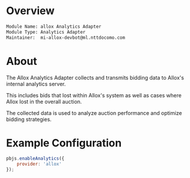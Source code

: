 # Overview

```txt
Module Name: allox Analytics Adapter
Module Type: Analytics Adapter
Maintainer:  mi-allox-devbot@ml.nttdocomo.com
```

# About

The Allox Analytics Adapter collects and transmits bidding data to Allox's internal analytics server.

This includes bids that lost within Allox's system as well as cases where Allox lost in the overall auction.

The collected data is used to analyze auction performance and optimize bidding strategies.

# Example Configuration

```js
pbjs.enableAnalytics({
    provider: 'allox'
});
```
